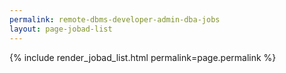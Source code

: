 ```yaml
---
permalink: remote-dbms-developer-admin-dba-jobs
layout: page-jobad-list
---
```

{% include render_jobad_list.html permalink=page.permalink %}
